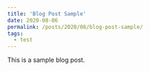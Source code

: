 ```yaml
---
title: 'Blog Post Sample'
date: 2020-08-06
permalink: /posts/2020/08/blog-post-sample/
tags:
  - test
---
```


This is a sample blog post. 
